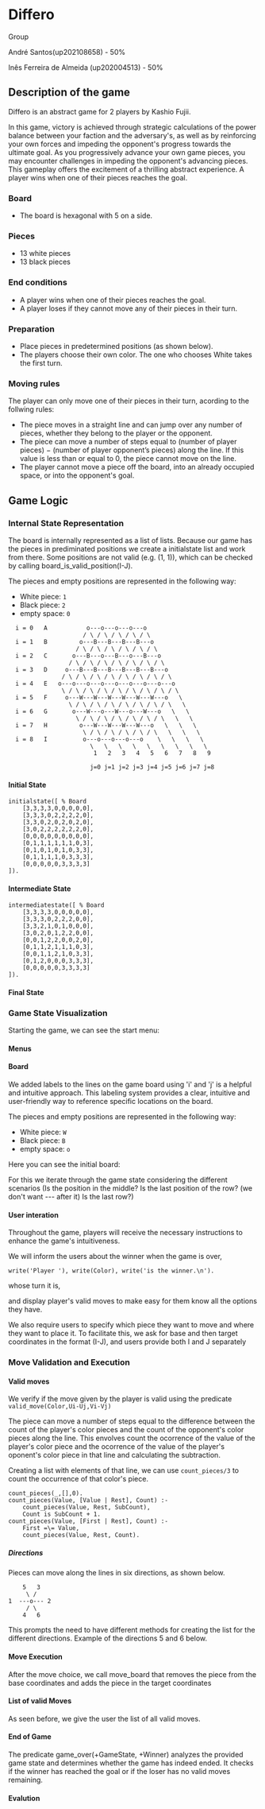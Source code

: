 # Differo

Group 

André Santos(up202108658) - 50%

Inês Ferreira de Almeida (up202004513) - 50%

## Description of the game

Differo is an abstract game for 2 players by Kashio Fujii. 

In this game, victory is achieved through strategic calculations of the power balance between your faction and the adversary's, as well as by reinforcing your own forces and impeding the opponent's progress towards the ultimate goal.
As you progressively advance your own game pieces, you may encounter challenges in impeding the opponent's advancing pieces. This gameplay offers the excitement of a thrilling abstract experience.
A player wins when one of their pieces reaches the goal.

### Board

- The board is hexagonal with 5 on a side.

### Pieces

- 13 white pieces
- 13 black pieces

### End conditions

- A player wins when one of their pieces reaches the goal.
- A player loses if they cannot move any of their pieces in their turn.

### Preparation

- Place pieces in predetermined positions (as shown below).
- The players choose their own color. The one who chooses White takes the first turn.

### Moving rules

The player can only move one of their pieces in their turn, acording to the follwing rules:
- The piece moves in a straight line and can jump over any number of pieces, whether they belong to the player or the opponent.
- The piece can move a number of steps equal to (number of player pieces) − (number of player opponent’s pieces) along the line. If this value is less than or equal to 0, the piece cannot move on the line.
- The player cannot move a piece off the board, into an already occupied space, or into the opponent's goal.

## Game Logic

### Internal State Representation

The board is internally represented as a list of lists. Because our game has the pieces in prediminated positions we create a initialstate list and work from there. 
Some positions are not valid (e.g. (1, 1)), which can be checked by calling board_is_valid_position(I-J). 

The pieces and empty positions are represented in the following way:
  - White piece: ``` 1 ```
  - Black piece: ``` 2 ```
  - empty space: ``` 0 ```

```shell
  i = 0   A           o---o---o---o---o
                     / \ / \ / \ / \ / \ 
  i = 1   B         o---B---B---B---B---o
                   / \ / \ / \ / \ / \ / \ 
  i = 2   C       o---B---o---B---o---B---o
                 / \ / \ / \ / \ / \ / \ / \
  i = 3   D     o---B---B---B---B---B---B---o
               / \ / \ / \ / \ / \ / \ / \ / \
  i = 4   E   o---o---o---o---o---o---o---o---o
               \ / \ / \ / \ / \ / \ / \ / \ / \
  i = 5   F     o---W---W---W---W---W---W---o   \
                 \ / \ / \ / \ / \ / \ / \ / \   \
  i = 6   G       o---W---o---W---o---W---o   \   \
                   \ / \ / \ / \ / \ / \ / \   \   \ 
  i = 7   H         o---W---W---W---W---o   \   \   \
                     \ / \ / \ / \ / \ / \   \   \   \
  i = 8   I          o---o---o---o---o    \   \   \   \
                       \   \   \   \   \   \   \   \   \
                        1   2   3   4   5   6   7   8   9
  
                       j=0 j=1 j=2 j=3 j=4 j=5 j=6 j=7 j=8
```

#### Initial State
```shell
initialstate([ % Board
    [3,3,3,3,0,0,0,0,0],
    [3,3,3,0,2,2,2,2,0],
    [3,3,0,2,0,2,0,2,0],
    [3,0,2,2,2,2,2,2,0],
    [0,0,0,0,0,0,0,0,0],
    [0,1,1,1,1,1,1,0,3],
    [0,1,0,1,0,1,0,3,3],
    [0,1,1,1,1,0,3,3,3],
    [0,0,0,0,0,3,3,3,3]
]).
```

#### Intermediate State

```shell
intermediatestate([ % Board
    [3,3,3,3,0,0,0,0,0],
    [3,3,3,0,2,2,2,0,0],
    [3,3,2,1,0,1,0,0,0],
    [3,0,2,0,1,2,2,0,0],
    [0,0,1,2,2,0,0,2,0],
    [0,1,1,2,1,1,1,0,3],
    [0,0,1,1,2,1,0,3,3],
    [0,1,2,0,0,0,3,3,3],
    [0,0,0,0,0,3,3,3,3]
]).
```

#### Final State

### Game State Visualization

Starting the game, we can see the start menu:

#### Menus

#### Board

We added labels to the lines on the game board using 'i' and 'j' is a helpful and intuitive approach. This labeling system provides a clear, intuitive and user-friendly way to reference specific locations on the board.

The pieces and empty positions are represented in the following way:
  - White piece: ``` W ```
  - Black piece: ``` B ```
  - empty space: ``` o ```

Here you can see the initial board:

For this we iterate through the game state considering the different scenarios (Is the position in the middle? Is the last position of the row? (we don't want --- after it) Is the last row?)

#### User interation

Throughout the game, players will receive the necessary instructions to enhance the game's intuitiveness. 

We will inform the users about the winner when the game is over, 
```shell
write('Player '), write(Color), write('is the winner.\n').
```

whose turn it is, 

and display player's valid moves to make easy for them know all the options they have.

We also require users to specify which piece they want to move and where they want to place it. To facilitate this, we ask for base and then target coordinates in the format (I-J), and users provide both I and J separately

### Move Validation and Execution

#### Valid moves

We verify if the move given by the player is valid using the predicate ``` valid_move(Color,Ui-Uj,Vi-Vj) ```

The piece can move a number of steps equal to the difference between the count of the player's color pieces and the count of the opponent's color pieces along the line. This envolves count the ocorrence of the value of the player's color piece and the ocorrence of the value of the player's oponent's color piece in that line and calculating the subtraction.

Creating a list with elements of that line, we can use ``` count_pieces/3 ``` to count the occurrence of that color's piece.

``` shell
count_pieces(_,[],0).
count_pieces(Value, [Value | Rest], Count) :-
    count_pieces(Value, Rest, SubCount),
    Count is SubCount + 1.
count_pieces(Value, [First | Rest], Count) :-
    First =\= Value,
    count_pieces(Value, Rest, Count).
```
##### Directions

Pieces can move along the lines in six directions, as shown below.

``` shell
    5   3
     \ /
1  ---o--- 2
     / \
    4   6
```
This prompts the need to have different methods for creating the list for the different directions. 
Example of the directions 5 and 6 below.

#### Move Execution

After the move choice, we call move_board that removes the piece from the base coordinates and adds the piece in the target coordinates

#### List of valid Moves

As seen before, we give the user the list of all valid moves.

#### End of Game

The predicate game_over(+GameState, +Winner) analyzes the provided game state and determines whether the game has indeed ended. It checks if the winner has reached the goal or if the loser has no valid moves remaining.

#### Evalution
 









  
